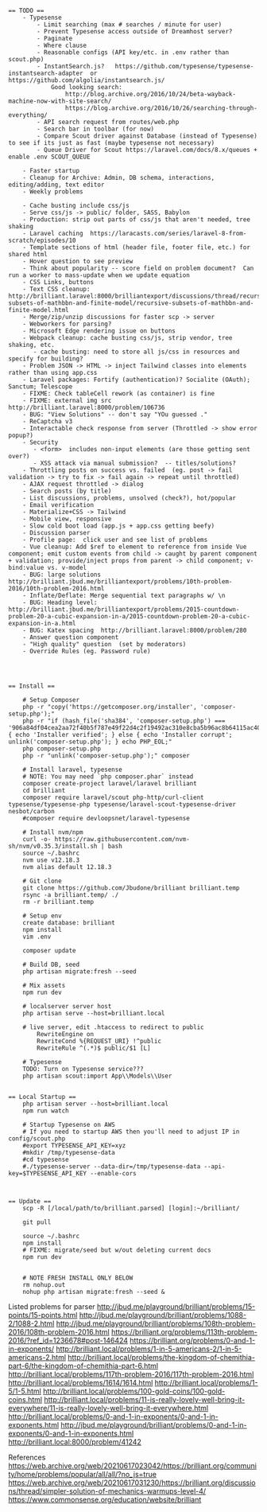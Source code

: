     == TODO ==
        - Typesense
            - Limit searching (max # searches / minute for user)
            - Prevent Typesense access outside of Dreamhost server?
            - Paginate
            - Where clause
            - Reasonable configs (API key/etc. in .env rather than scout.php)
            - InstantSearch.js?   https://github.com/typesense/typesense-instantsearch-adapter  or   https://github.com/algolia/instantsearch.js/
                Good looking search:
                    http://blog.archive.org/2016/10/24/beta-wayback-machine-now-with-site-search/
                    https://blog.archive.org/2016/10/26/searching-through-everything/
            - API search request from routes/web.php
            - Search bar in toolbar (for now)
            - Compare Scout driver against Database (instead of Typesense) to see if its just as fast (maybe typesense not necessary)
            - Queue Driver for Scout https://laravel.com/docs/8.x/queues + enable .env SCOUT_QUEUE

        - Faster startup
        - Cleanup for Archive: Admin, DB schema, interactions, editing/adding, text editor
        - Weekly problems

        - Cache busting include css/js
        - Serve css/js -> public/ folder, SASS, Babylon
        - Production: strip out parts of css/js that aren't needed, tree shaking
        - Laravel caching  https://laracasts.com/series/laravel-8-from-scratch/episodes/10
        - Template sections of html (header file, footer file, etc.) for shared html
        - Hover question to see preview
        - Think about popularity -- score field on problem document?  Can run a worker to mass-update when we update equation
        - CSS Links, buttons
        - Text CSS cleanup: http://brilliant.laravel:8000/brilliantexport/discussions/thread/recursive-subsets-of-mathbbn-and-finite-model/recursive-subsets-of-mathbbn-and-finite-model.html
        - Merge/zip/unzip discussions for faster scp -> server
        - Webworkers for parsing?
        - Microsoft Edge rendering issue on buttons
        - Webpack cleanup: cache busting css/js, strip vendor, tree shaking, etc.
           - cache busting: need to store all js/css in resources and specify for building?
        - Problem JSON -> HTML -> inject Tailwind classes into elements rather than using app.css
        - Laravel packages: Fortify (authentication)? Socialite (OAuth); Sanctum; Telescope
        - FIXME: Check tableCell rework (as container) is fine
        - FIXME: external img src http://brilliant.laravel:8000/problem/106736 
        - BUG: "View Solutions" -- don't say "YOu guessed ."
        - ReCaptcha v3
        - Interactable check response from server (Throttled -> show error popup?)
        - Security
           - <form>  includes non-input elements (are those getting sent over?)
           - XSS attack via manual submission?  -- titles/solutions?
        - Throttling posts on success vs. failed  (eg. post -> fail validation -> try to fix -> fail again -> repeat until throttled)
        - AJAX request throttled -> dialog
        - Search posts (by title)
        - List discussions, problems, unsolved (check?), hot/popular
        - Email verification
        - Materialize+CSS -> Tailwind
        - Mobile view, responsive
        - Slow cold boot load (app.js + app.css getting beefy)
        - Discussion parser
        - Profile page:  click user and see list of problems
        - Vue cleanup: Add $ref to element to reference from inside Vue component; emit custom events from child -> caught by parent component + validation; provide/inject props from parent -> child component; v-bind:value vs. v-model
        - BUG: large solutions http://brilliant.jbud.me/brilliantexport/problems/10th-problem-2016/10th-problem-2016.html
        - Inflate/Deflate: Merge sequential text paragraphs w/ \n
        - BUG: Heading level: http://brilliant.jbud.me/brilliantexport/problems/2015-countdown-problem-20-a-cubic-expansion-in-a/2015-countdown-problem-20-a-cubic-expansion-in-a.html
        - BUG: Katex spacing  http://brilliant.laravel:8000/problem/280
        - Answer question component
        - "High quality" question  (set by moderators)
        - Override Rules (eg. Password rule)




    == Install ==

        # Setup Composer
        php -r "copy('https://getcomposer.org/installer', 'composer-setup.php');"
        php -r "if (hash_file('sha384', 'composer-setup.php') === '906a84df04cea2aa72f40b5f787e49f22d4c2f19492ac310e8cba5b96ac8b64115ac402c8cd292b8a03482574915d1a8') { echo 'Installer verified'; } else { echo 'Installer corrupt'; unlink('composer-setup.php'); } echo PHP_EOL;"
        php composer-setup.php
        php -r "unlink('composer-setup.php');" composer

        # Install laravel, typesense
        # NOTE: You may need `php composer.phar` instead
        composer create-project laravel/laravel brilliant
        cd brilliant
        composer require laravel/scout php-http/curl-client typesense/typesense-php typesense/laravel-scout-typesense-driver nesbot/carbon
        #composer require devloopsnet/laravel-typesense

        # Install nvm/npm
        curl -o- https://raw.githubusercontent.com/nvm-sh/nvm/v0.35.3/install.sh | bash
        source ~/.bashrc
        nvm use v12.18.3
        nvm alias default 12.18.3

        # Git clone
        git clone https://github.com/Jbudone/brilliant brilliant.temp
        rsync -a brilliant.temp/ ./
        rm -r brilliant.temp

        # Setup env
        create database: brilliant
        npm install
        vim .env

        composer update

        # Build DB, seed
        php artisan migrate:fresh --seed

        # Mix assets
        npm run dev

        # localserver server host
        php artisan serve --host=brilliant.local

        # live server, edit .htaccess to redirect to public
            RewriteEngine on
            RewriteCond %{REQUEST_URI} !^public
            RewriteRule ^(.*)$ public/$1 [L]

        # Typesense
        TODO: Turn on Typesense service???
        php artisan scout:import App\\Models\\User


    == Local Startup ==
        php artisan server --host=brilliant.local
        npm run watch

        # Startup Typesense on AWS
        # If you need to startup AWS then you'll need to adjust IP in config/scout.php
        #export TYPESENSE_API_KEY=xyz
        #mkdir /tmp/typesense-data
        #cd typesense
        #./typesense-server --data-dir=/tmp/typesense-data --api-key=$TYPESENSE_API_KEY --enable-cors



    == Update ==
        scp -R [/local/path/to/brilliant.parsed] [login]:~/brilliant/

        git pull

        source ~/.bashrc
        npm install
        # FIXME: migrate/seed but w/out deleting current docs
        npm run dev


        # NOTE FRESH INSTALL ONLY BELOW
        rm nohup.out
        nohup php artisan migrate:fresh --seed &








Listed problems for parser
http://jbud.me/playground/brilliant/problems/15-points/15-points.html
http://jbud.me/playground/brilliant/problems/1088-2/1088-2.html
http://jbud.me/playground/brilliant/problems/108th-problem-2016/108th-problem-2016.html
https://brilliant.org/problems/113th-problem-2016/?ref_id=1236678#post-146424
https://brilliant.org/problems/0-and-1-in-exponents/
http://brilliant.local/problems/1-in-5-americans-2/1-in-5-americans-2.html
http://brilliant.local/problems/the-kingdom-of-chemithia-part-6/the-kingdom-of-chemithia-part-6.html
http://brilliant.local/problems/117th-problem-2016/117th-problem-2016.html
http://brilliant.local/problems/1614/1614.html
http://brilliant.local/problems/1-5/1-5.html
http://brilliant.local/problems/100-gold-coins/100-gold-coins.html
http://brilliant.local/problems/11-is-really-lovely-well-bring-it-everywhere/11-is-really-lovely-well-bring-it-everywhere.html
http://brilliant.local/problems/0-and-1-in-exponents/0-and-1-in-exponents.html
http://jbud.me/playground/brilliant/problems/0-and-1-in-exponents/0-and-1-in-exponents.html
http://brilliant.local:8000/problem/41242


References
https://web.archive.org/web/20210617023042/https://brilliant.org/community/home/problems/popular/all/all/?no_js=true
https://web.archive.org/web/20210617031230/https://brilliant.org/discussions/thread/simpler-solution-of-mechanics-warmups-level-4/
https://www.commonsense.org/education/website/brilliant

